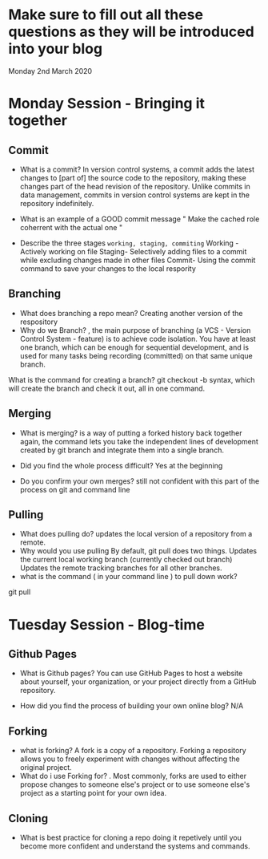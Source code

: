 # Make sure to fill out all these questions as they will be introduced into your blog
Monday 2nd March 2020

# Monday Session - Bringing it together
## Commit
- What is a commit? In version control systems, a commit adds the latest changes to [part of] the source code to the repository, making these changes part of the head revision of the repository. Unlike commits in data management, commits in version control systems are kept in the repository indefinitely.

- What is an example of a GOOD commit message
" Make the cached role coherrent with the actual one "


- Describe the three stages `working, staging, commiting`
Working - Actively working on file 
Staging- Selectively adding files to a commit while excluding changes made in other files 
Commit- Using the commit command to save your changes to the local respority 

## Branching
- What does branching a repo mean?
Creating another version of the respository 
- Why do we Branch? , the main purpose of branching (a VCS - Version Control System - feature) is to achieve code isolation. You have at least one branch, which can be enough for sequential development, and is used for many tasks being recording (committed) on that same unique branch.

What is the command for creating a branch?
git checkout -b <branch-name> <hash> syntax, which will create the branch and check it out, all in one command.

## Merging 
- What is merging? is a way of putting a forked history back together again, the command lets you take the independent lines of development created by git branch and integrate them into a single branch. 

- Did you find the whole process difficult? Yes at the beginning 

- Do you confirm your own merges?
still  not confident with this part of the process on git and command line
## Pulling 
- What does pulling do?
 updates the local version of a repository from a remote.
- Why would you use pulling
By default, git pull does two things. Updates the current local working branch (currently checked out branch) Updates the remote tracking branches for all other branches.
- what is the command ( in your command line ) to pull down work?

git pull 


# Tuesday Session - Blog-time
## Github Pages
- What is Github pages? You can use GitHub Pages to host a website about yourself, your organization, or your project directly from a GitHub repository. 

- How did you find the process of building your own online blog?
N/A
## Forking
- what is forking?
A fork is a copy of a repository. Forking a repository allows you to freely experiment with changes without affecting the original project. 
- What do i use Forking for?
. Most commonly, forks are used to either propose changes to someone else's project or to use someone else's project as a starting point for your own idea.

## Cloning 
- What is best practice for cloning a repo
doing it repetively until you become more confident and understand the systems and commands. 


